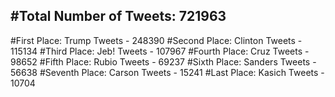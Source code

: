 #Total Number of Tweets: 721963 
---
#First Place: Trump Tweets - 248390
#Second Place: Clinton Tweets - 115134
#Third Place: Jeb! Tweets - 107967
#Fourth Place: Cruz Tweets - 98652
#Fifth Place: Rubio Tweets - 69237
#Sixth Place: Sanders Tweets - 56638
#Seventh Place: Carson Tweets - 15241
#Last Place: Kasich Tweets - 10704
